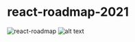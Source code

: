 # react-roadmap-2021
![react-roadmap](https://user-images.githubusercontent.com/33549505/125154714-5a399800-e196-11eb-8a4f-1392015f78d0.png)
![alt text](https://user-images.githubusercontent.com/33549505/125154714-5a399800-e196-11eb-8a4f-1392015f78d0.png)
